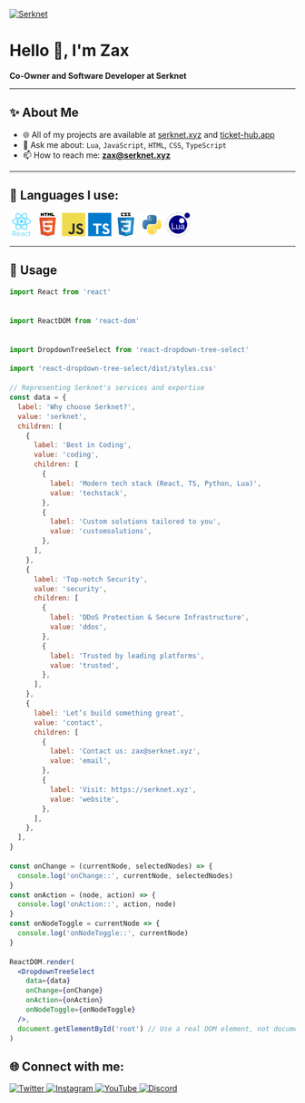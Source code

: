 [![Serknet](https://r2.fivemanage.com/f6UgsuPuvM777m0UMQiq6/image(26).png)](https://serknet.xyz/)

# Hello 👋, I'm Zax

**Co-Owner and Software Developer at Serknet**

---

## ✨ About Me

- 🌐 All of my projects are available at [serknet.xyz](https://serknet.xyz) and [ticket-hub.app](https://ticket-hub.app/)
- 💬 Ask me about: `Lua`, `JavaScript`, `HTML`, `CSS`, `TypeScript`
- 📫 How to reach me: **zax@serknet.xyz**

---

## 🚀 Languages I use:

<p align="left">
  <img src="https://raw.githubusercontent.com/devicons/devicon/master/icons/react/react-original-wordmark.svg" alt="React" width="42" height="42"/>
  <img src="https://raw.githubusercontent.com/devicons/devicon/master/icons/html5/html5-original-wordmark.svg" alt="HTML5" width="42" height="42"/>
  <img src="https://raw.githubusercontent.com/devicons/devicon/master/icons/javascript/javascript-original.svg" alt="JavaScript" width="42" height="42"/>
  <img src="https://raw.githubusercontent.com/devicons/devicon/master/icons/typescript/typescript-original.svg" alt="TypeScript" width="42" height="42"/>
  <img src="https://raw.githubusercontent.com/devicons/devicon/master/icons/css3/css3-original-wordmark.svg" alt="CSS3" width="42" height="42"/>
  <img src="https://raw.githubusercontent.com/devicons/devicon/master/icons/python/python-original.svg" alt="Python" width="42" height="42"/>
  <img src="https://raw.githubusercontent.com/devicons/devicon/master/icons/lua/lua-original.svg" alt="Lua" width="42" height="42"/>
</p>


---
## 📝 Usage

```jsx
import React from 'react'


import ReactDOM from 'react-dom'


import DropdownTreeSelect from 'react-dropdown-tree-select'

import 'react-dropdown-tree-select/dist/styles.css'

// Representing Serknet's services and expertise
const data = {
  label: 'Why choose Serknet?',
  value: 'serknet',
  children: [
    {
      label: 'Best in Coding',
      value: 'coding',
      children: [
        {
          label: 'Modern tech stack (React, TS, Python, Lua)',
          value: 'techstack',
        },
        {
          label: 'Custom solutions tailored to you',
          value: 'customsolutions',
        },
      ],
    },
    {
      label: 'Top-notch Security',
      value: 'security',
      children: [
        {
          label: 'DDoS Protection & Secure Infrastructure',
          value: 'ddos',
        },
        {
          label: 'Trusted by leading platforms',
          value: 'trusted',
        },
      ],
    },
    {
      label: 'Let’s build something great',
      value: 'contact',
      children: [
        {
          label: 'Contact us: zax@serknet.xyz',
          value: 'email',
        },
        {
          label: 'Visit: https://serknet.xyz',
          value: 'website',
        },
      ],
    },
  ],
}

const onChange = (currentNode, selectedNodes) => {
  console.log('onChange::', currentNode, selectedNodes)
}
const onAction = (node, action) => {
  console.log('onAction::', action, node)
}
const onNodeToggle = currentNode => {
  console.log('onNodeToggle::', currentNode)
}

ReactDOM.render(
  <DropdownTreeSelect
    data={data}
    onChange={onChange}
    onAction={onAction}
    onNodeToggle={onNodeToggle}
  />,
  document.getElementById('root') // Use a real DOM element, not document.body
)
```
## 🌐 Connect with me:

<p align="left">
  <a href="https://twitter.com/serknetpr" target="_blank">
    <img src="https://img.shields.io/badge/Twitter-1DA1F2?style=for-the-badge&logo=twitter&logoColor=white" alt="Twitter"/>
  </a>
  <a href="https://www.instagram.com/vxyxrill" target="_blank">
    <img src="https://img.shields.io/badge/Instagram-E4405F?style=for-the-badge&logo=instagram&logoColor=white" alt="Instagram"/>
  </a>
  <a href="https://www.youtube.com/@serknet" target="_blank">
    <img src="https://img.shields.io/badge/YouTube-FF0000?style=for-the-badge&logo=youtube&logoColor=white" alt="YouTube"/>
  </a>
  <a href="https://discord.gg/serknet" target="_blank">
    <img src="https://img.shields.io/badge/Discord-5865F2?style=for-the-badge&logo=discord&logoColor=white" alt="Discord"/>
  </a>
</p>
